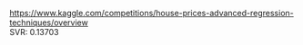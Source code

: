 https://www.kaggle.com/competitions/house-prices-advanced-regression-techniques/overview  
SVR: 0.13703
